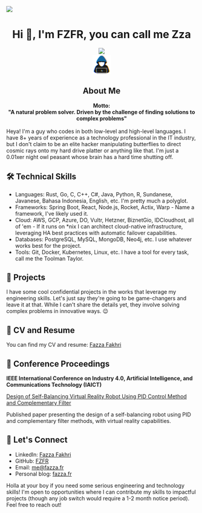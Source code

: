 ![](https://komarev.com/ghpvc/?username=FZFR)

<div align="center">
  <h1>Hi 👋, I'm FZFR, you can call me Zza</h1>
  <img src="https://user-images.githubusercontent.com/73097560/115834477-dbab4500-a447-11eb-908a-139a6edaec5c.gif">
</div>

<div align="center">
 <picture>
  <img src="https://github.com/0xAbdulKhalid/0xAbdulKhalid/raw/main/assets/mdImages/about_me.gif" width="50px">
 </picture>
 <h2>About Me</h2>  
</div>

<div align="center"><b>Motto: <br/> "A natural problem solver. Driven by the challenge of finding solutions to complex problems"</b></div>  
<br />
Heya! I'm a guy who codes in both low-level and high-level languages. I have 8+ years of experience as a technology professional in the IT industry, but I don't claim to be an elite hacker manipulating butterflies to direct cosmic rays onto my hard drive platter or anything like that. I'm just a 0.01xer night owl peasant whose brain has a hard time shutting off.

## 🛠 Technical Skills
- Languages: Rust, Go, C, C++, C#, Java, Python, R, Sundanese, Javanese, Bahasa Indonesia, English, etc. I'm pretty much a polyglot.
- Frameworks: Spring Boot, React, Node.js, Rocket, Actix, Warp - Name a framework, I've likely used it.
- Cloud: AWS, GCP, Azure, DO, Vultr, Hetzner, BiznetGio, IDCloudhost, all of 'em - If it runs on *nix I can architect cloud-native infrastructure, leveraging HA best practices with automatic failover capabilities.
- Databases: PostgreSQL, MySQL, MongoDB, Neo4j, etc. I use whatever works best for the project.   
- Tools: Git, Docker, Kubernetes, Linux, etc. I have a tool for every task, call me the Toolman Taylor.  

## 🚀 Projects

I have some cool confidential projects in the works that leverage my engineering skills. Let's just say they're going to be game-changers and leave it at that. While I can't share the details yet, they involve solving complex problems in innovative ways. 😉

## 📃 CV and Resume  

You can find my CV and resume: [Fazza Fakhri](https://fazza.fr)  

## 📜 Conference Proceedings

**IEEE International Conference on Industry 4.0, Artificial Intelligence, and Communications Technology (IAICT)**

[Design of Self-Balancing Virtual Reality Robot Using PID Control Method and Complementary Filter](https://ieeexplore.ieee.org/document/9532576)

Published paper presenting the design of a self-balancing robot using PID and complementary filter methods, with virtual reality capabilities.

## 🤝 Let's Connect

- LinkedIn: [Fazza Fakhri](https://www.linkedin.com/in/fazzafakhri/)
- GitHub: [FZFR](https://github.com/FZFR)  
- Email: [me@fazza.fr](mailto:me@fazza.fr)
- Personal blog: [fazza.fr](https://fazza.fr)


Holla at your boy if you need some serious engineering and technology skills! I'm open to opportunities where I can contribute my skills to impactful projects (though any job switch would require a 1-2 month notice period). Feel free to reach out!
